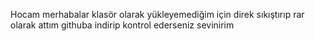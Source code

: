 Hocam merhabalar klasör olarak yükleyemediğim için direk sıkıştırıp rar olarak attım githuba indirip kontrol ederseniz sevinirim
